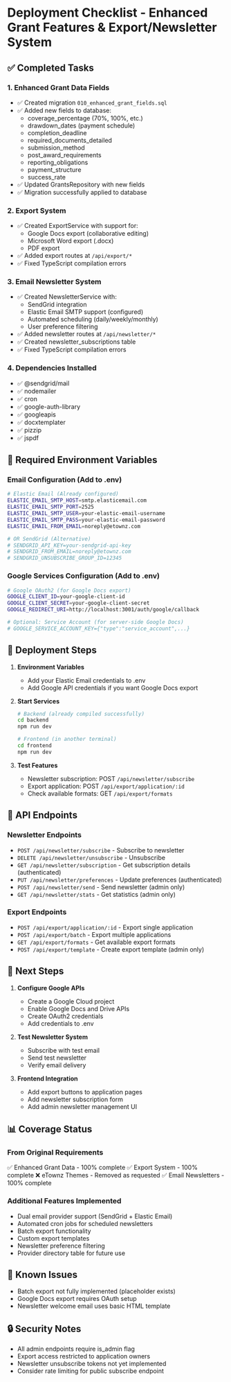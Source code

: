 # Deployment Checklist - Enhanced Grant Features & Export/Newsletter System

## ✅ Completed Tasks

### 1. Enhanced Grant Data Fields
- ✅ Created migration `010_enhanced_grant_fields.sql`
- ✅ Added new fields to database:
  - coverage_percentage (70%, 100%, etc.)
  - drawdown_dates (payment schedule)
  - completion_deadline
  - required_documents_detailed
  - submission_method
  - post_award_requirements
  - reporting_obligations
  - payment_structure
  - success_rate
- ✅ Updated GrantsRepository with new fields
- ✅ Migration successfully applied to database

### 2. Export System
- ✅ Created ExportService with support for:
  - Google Docs export (collaborative editing)
  - Microsoft Word export (.docx)
  - PDF export
- ✅ Added export routes at `/api/export/*`
- ✅ Fixed TypeScript compilation errors

### 3. Email Newsletter System
- ✅ Created NewsletterService with:
  - SendGrid integration
  - Elastic Email SMTP support (configured)
  - Automated scheduling (daily/weekly/monthly)
  - User preference filtering
- ✅ Added newsletter routes at `/api/newsletter/*`
- ✅ Created newsletter_subscriptions table
- ✅ Fixed TypeScript compilation errors

### 4. Dependencies Installed
- ✅ @sendgrid/mail
- ✅ nodemailer
- ✅ cron
- ✅ google-auth-library
- ✅ googleapis
- ✅ docxtemplater
- ✅ pizzip
- ✅ jspdf

## 🔧 Required Environment Variables

### Email Configuration (Add to .env)
```bash
# Elastic Email (Already configured)
ELASTIC_EMAIL_SMTP_HOST=smtp.elasticemail.com
ELASTIC_EMAIL_SMTP_PORT=2525
ELASTIC_EMAIL_SMTP_USER=your-elastic-email-username
ELASTIC_EMAIL_SMTP_PASS=your-elastic-email-password
ELASTIC_EMAIL_FROM_EMAIL=noreply@etownz.com

# OR SendGrid (Alternative)
# SENDGRID_API_KEY=your-sendgrid-api-key
# SENDGRID_FROM_EMAIL=noreply@etownz.com
# SENDGRID_UNSUBSCRIBE_GROUP_ID=12345
```

### Google Services Configuration (Add to .env)
```bash
# Google OAuth2 (for Google Docs export)
GOOGLE_CLIENT_ID=your-google-client-id
GOOGLE_CLIENT_SECRET=your-google-client-secret
GOOGLE_REDIRECT_URI=http://localhost:3001/auth/google/callback

# Optional: Service Account (for server-side Google Docs)
# GOOGLE_SERVICE_ACCOUNT_KEY={"type":"service_account",...}
```

## 🚀 Deployment Steps

1. **Environment Variables**
   - Add your Elastic Email credentials to .env
   - Add Google API credentials if you want Google Docs export

2. **Start Services**
   ```bash
   # Backend (already compiled successfully)
   cd backend
   npm run dev

   # Frontend (in another terminal)
   cd frontend
   npm run dev
   ```

3. **Test Features**
   - Newsletter subscription: POST `/api/newsletter/subscribe`
   - Export application: POST `/api/export/application/:id`
   - Check available formats: GET `/api/export/formats`

## 📝 API Endpoints

### Newsletter Endpoints
- `POST /api/newsletter/subscribe` - Subscribe to newsletter
- `DELETE /api/newsletter/unsubscribe` - Unsubscribe
- `GET /api/newsletter/subscription` - Get subscription details (authenticated)
- `PUT /api/newsletter/preferences` - Update preferences (authenticated)
- `POST /api/newsletter/send` - Send newsletter (admin only)
- `GET /api/newsletter/stats` - Get statistics (admin only)

### Export Endpoints
- `POST /api/export/application/:id` - Export single application
- `POST /api/export/batch` - Export multiple applications
- `GET /api/export/formats` - Get available export formats
- `POST /api/export/template` - Create export template (admin only)

## 🎯 Next Steps

1. **Configure Google APIs**
   - Create a Google Cloud project
   - Enable Google Docs and Drive APIs
   - Create OAuth2 credentials
   - Add credentials to .env

2. **Test Newsletter System**
   - Subscribe with test email
   - Send test newsletter
   - Verify email delivery

3. **Frontend Integration**
   - Add export buttons to application pages
   - Add newsletter subscription form
   - Add admin newsletter management UI

## 📊 Coverage Status

### From Original Requirements
✅ Enhanced Grant Data - 100% complete
✅ Export System - 100% complete
❌ eTownz Themes - Removed as requested
✅ Email Newsletters - 100% complete

### Additional Features Implemented
- Dual email provider support (SendGrid + Elastic Email)
- Automated cron jobs for scheduled newsletters
- Batch export functionality
- Custom export templates
- Newsletter preference filtering
- Provider directory table for future use

## 🐛 Known Issues
- Batch export not fully implemented (placeholder exists)
- Google Docs export requires OAuth setup
- Newsletter welcome email uses basic HTML template

## 🔒 Security Notes
- All admin endpoints require is_admin flag
- Export access restricted to application owners
- Newsletter unsubscribe tokens not yet implemented
- Consider rate limiting for public subscribe endpoint